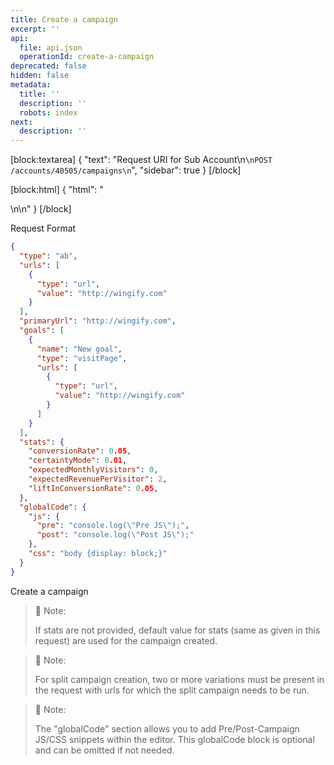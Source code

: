 ```yaml
---
title: Create a campaign
excerpt: ''
api:
  file: api.json
  operationId: create-a-campaign
deprecated: false
hidden: false
metadata:
  title: ''
  description: ''
  robots: index
next:
  description: ''
---
```

[block:textarea]
{
  "text": "Request URI for Sub Account\n```\nPOST /accounts/40505/campaigns\n```",
  "sidebar": true
}
[/block]


[block:html]
{
  "html": "<div></div>\n\n<style></style>"
}
[/block]


Request Format

```json
{
  "type": "ab",
  "urls": [
    {
      "type": "url",
      "value": "http://wingify.com"
    }
  ],
  "primaryUrl": "http://wingify.com",
  "goals": [
    {
      "name": "New goal",
      "type": "visitPage",
      "urls": [
        {
          "type": "url",
          "value": "http://wingify.com"
        }
      ]
    }
  ],
  "stats": {
    "conversionRate": 0.05,
    "certaintyMode": 0.01,
    "expectedMonthlyVisitors": 0,
    "expectedRevenuePerVisitor": 2,
    "liftInConversionRate": 0.05,
  },
  "globalCode": {
    "js": {
      "pre": "console.log(\"Pre JS\");",
      "post": "console.log(\"Post JS\");"
    },
    "css": "body {display: block;}"
  }
}
```

Create a campaign

> 🚧 Note:
> 
> If stats are not provided, default value for stats (same as given in this request) are used for the campaign created.

> 🚧 Note:
> 
> For split campaign creation, two or more variations must be present in the request with urls for which the split campaign needs to be run.

> 🚧 Note:
> 
> The "globalCode" section allows you to add Pre/Post-Campaign JS/CSS snippets within the editor. This globalCode block is optional and can be omitted if not needed.
